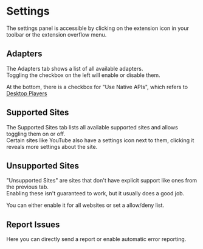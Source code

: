 # Settings

The settings panel is accessible by clicking on the extension icon in your toolbar or the extension overflow menu.

## Adapters

The Adapters tab shows a list of all available adapters.  
Toggling the checkbox on the left will enable or disable them.

At the bottom, there is a checkbox for "Use Native APIs", which refers to [Desktop Players](/desktop-players)

## Supported Sites

The Supported Sites tab lists all available supported sites and allows toggling them on or off.  
Certain sites like YouTube also have a settings icon next to them, clicking it reveals more settings about the site.

## Unsupported Sites

"Unsupported Sites" are sites that don't have explicit support like ones from the previous tab.  
Enabling these isn't guaranteed to work, but it usually does a good job.

You can either enable it for all websites or set a allow/deny list.

## Report Issues

Here you can directly send a report or enable automatic error reporting.
